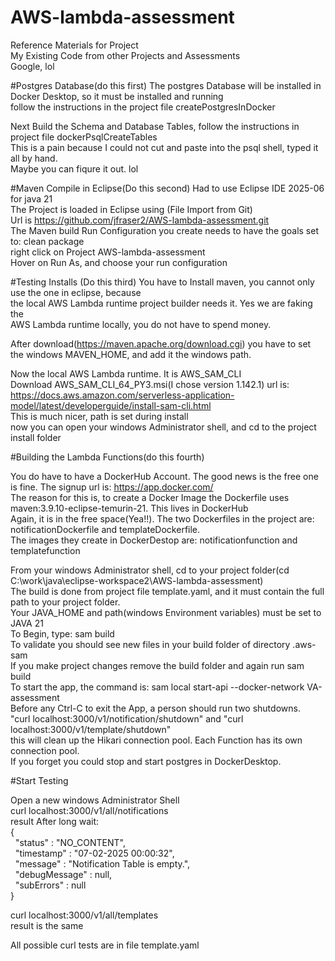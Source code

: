 # AWS-lambda-assessment

Reference Materials for Project<br/>
My Existing Code from other Projects and Assessments<br/>
Google, lol<br/>

#Postgres Database(do this first)
The postgres Database will be installed in Docker Desktop, so it must be installed and running<br/>
follow the instructions in the project file createPostgresInDocker<br/>

Next Build the Schema and Database Tables, follow the instructions in project file dockerPsqlCreateTables<br/>
This is a pain because I could not cut and paste into the psql shell, typed it all by hand.<br/>
Maybe you can fiqure it out. lol <br/>

#Maven Compile in Eclipse(Do this second)
Had to use Eclipse IDE 2025-06 for java 21<br/>
The Project is loaded in Eclipse using (File Import from Git)<br/>
Url is https://github.com/jfraser2/AWS-lambda-assessment.git<br/>
The Maven build Run Configuration you create needs to have the goals set to: clean package<br/>
right click on Project AWS-lambda-assessment<br>
Hover on Run As, and choose your run configuration<br/>

#Testing Installs (Do this third)
You have to Install maven, you cannot only use the one in eclipse, because<br/>
the local AWS Lambda runtime project builder needs it. Yes we are faking the <br/>
AWS Lambda runtime locally, you do not have to spend money.<br/>

After download(https://maven.apache.org/download.cgi) you have to set<br/>
the windows MAVEN\_HOME, and add it the windows path.<br/>

Now the local AWS Lambda runtime. It is AWS\_SAM\_CLI<br/>
Download AWS\_SAM\_CLI\_64\_PY3.msi(I chose version 1.142.1) url is:<br/>
https://docs.aws.amazon.com/serverless-application-model/latest/developerguide/install-sam-cli.html<br/>
This is much nicer, path is set during install<br/>
now you can open your windows Administrator shell, and cd to the project install folder<br/>

#Building the Lambda Functions(do this fourth)

You do have to have a DockerHub Account. The good news is the free one is fine. The signup url is: https://app.docker.com/<br/>
The reason for this is, to create a Docker Image the Dockerfile uses maven:3.9.10-eclipse-temurin-21. This lives in DockerHub<br/>
Again, it is in the free space(Yea!!). The two Dockerfiles in the project are: notificationDockerfile and templateDockerfile.<br/>
The images they create in DockerDestop are: notificationfunction and templatefunction<br/>

From your windows Administrator shell, cd to your project folder(cd C:\work\java\eclipse-workspace2\AWS-lambda-assessment)<br/>
The build is done from project file template.yaml, and it must contain the full path to your project folder.<br/>
Your JAVA_HOME and path(windows Environment variables) must be set to JAVA 21<br/>
To Begin, type: sam build <br/>
To validate you should see new files in your build folder of directory .aws-sam<br/>
If you make project changes remove the build folder and again run sam build<br/>
To start the app, the command is: sam local start-api --docker-network VA-assessment<br/>
Before any Ctrl-C to exit the App, a person should run two shutdowns.<br/>
 "curl localhost:3000/v1/notification/shutdown" and "curl localhost:3000/v1/template/shutdown"<br/>
this will clean up the Hikari connection pool. Each Function has its own connection pool. <br/>
If you forget you could stop and start postgres in DockerDesktop.<br/>

#Start Testing

Open a new windows Administrator Shell<br/>
curl localhost:3000/v1/all/notifications<br/>
result After long wait:<br/>
{<br/>
&nbsp; "status" : "NO\_CONTENT",<br/>
&nbsp; "timestamp" : "07-02-2025 00:00:32",<br/>
&nbsp; "message" : "Notification Table is empty.",<br/>
&nbsp; "debugMessage" : null,<br/>
&nbsp; "subErrors" : null<br/>
}<br/>

curl localhost:3000/v1/all/templates<br/>
result is the same<br/>

All possible curl tests are in file template.yaml<br/>



















